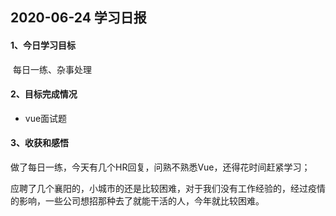 ## 2020-06-24 学习日报

#### 1、今日学习目标

​         每日一练、杂事处理

#### 2、目标完成情况

- vue面试题

#### 3、收获和感悟

做了每日一练，今天有几个HR回复，问熟不熟悉Vue，还得花时间赶紧学习；

应聘了几个襄阳的，小城市的还是比较困难，对于我们没有工作经验的，经过疫情的影响，一些公司想招那种去了就能干活的人，今年就比较困难。

